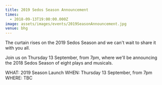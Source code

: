 ```yaml
---
title: 2019 Sedos Season Announcement
times:
  - 2018-09-13T19:00:00.000Z
image: assets/images/events/2019SeasonAnnouncement.jpg
venue: bhg
---
```

The curtain rises on the 2019 Sedos Season and we can't wait to share it with you all.

Join us on Thursday 13 September, from 7pm, where we'll be announcing the 2018 Sedos Season of eight plays and musicals.

WHAT: 2019 Season Launch
WHEN: Thursday 13 September, from 7pm
WHERE: TBC
